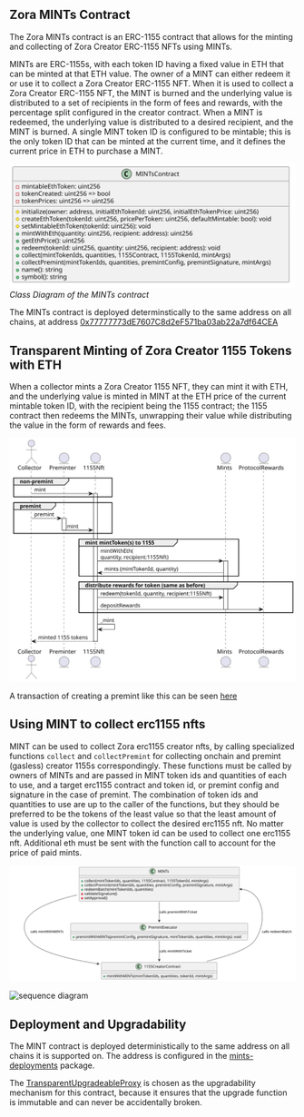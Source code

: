 ## Zora MINTs Contract

The Zora MINTs contract is an ERC-1155 contract that allows for the minting and
collecting of Zora Creator ERC-1155 NFTs using MINTs.

MINTs are ERC-1155s, with each token ID having a fixed value in ETH that can be
minted at that ETH value. The owner of a MINT can either redeem it or use it to
collect a Zora Creator ERC-1155 NFT. When it is used to collect a Zora Creator
ERC-1155 NFT, the MINT is burned and the underlying value is distributed to a
set of recipients in the form of fees and rewards, with the percentage split
configured in the creator contract. When a MINT is redeemed, the underlying
value is distributed to a desired recipient, and the MINT is burned. A single
MINT token ID is configured to be mintable; this is the only token ID that can
be minted at the current time, and it defines the current price in ETH to
purchase a MINT.

![Mints Contract Class Diagram](./uml/generated/class-diagram-mints.svg)
*Class Diagram of the MINTs contract*

The MINTs contract is deployed determinstically to the same address on all chains, at address [0x77777773dE7607C8d2eF571ba03ab22a7df64CEA](https://sepolia.explorer.zora.energy/address/0x77777773dE7607C8d2eF571ba03ab22a7df64CEA)

## Transparent Minting of Zora Creator 1155 Tokens with ETH

When a collector mints a Zora Creator 1155 NFT, they can mint it with ETH, and
the underlying value is minted in MINT at the ETH price of the current mintable
token ID, with the recipient being the 1155 contract; the 1155 contract then
redeems the MINTs, unwrapping their value while distributing the value in the
form of rewards and fees.

![sequence diagram](./uml/generated/sequence-mint-and-redeem.svg)

A transaction of creating a premint like this can be seen [here](https://sepolia.explorer.zora.energy/tx/0x2e10cbd78418c1cfd7edb34ab45b5ac71c703e539f2e92943759b8618ca7b010)

## Using MINT to collect erc1155 nfts

MINT can be used to collect Zora erc1155 creator nfts, by calling specialized functions
`collect` and `collectPremint` for collecting onchain and premint (gasless) creator 1155s correspondingly.  These functions must be called by owners of MINTs and are passed in MINT token ids and quantities of each to use, and a target erc1155 contract and token id, or premint config and signature in the case of premint.   The combination of token ids and quantities to use are up to the caller of the functions, but they should be preferred to be the tokens of the least value so that the least amount of value is used by the collector to collect the desired erc1155 nft.  No matter the underlying value, one MINT token id can be used to collect one erc1155 nft.  Additional eth must be sent with the function call to account for the price of paid mints.

![class diagram](./uml/generated/contracts-collect.svg)

![sequence diagram](./uml/generated/sequence-collect-with-sig.svg)

## Deployment and Upgradability

The MINT contract is deployed deterministically to the same address on all
chains it is supported on. The address is configured in the
[mints-deployments](../mints-deployments) package.

The [TransparentUpgradeableProxy](https://docs.openzeppelin.com/contracts/5.x/api/proxy#TransparentUpgradeableProxy)
is chosen as the upgradability mechanism for this contract, because it ensures
that the upgrade function is immutable and can never be accidentally broken.